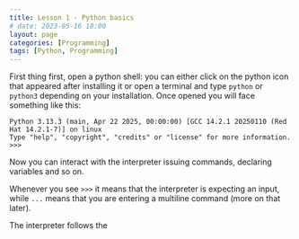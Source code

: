 ```yaml
---
title: Lesson 1 - Python basics
# date: 2023-05-16 18:00
layout: page
categories: [Programming]
tags: [Python, Programming]
---
```


First thing first, open a python shell: you can either click on the python icon that appeared after installing it or open a terminal and type `python` or `python3` depending on your installation.
Once opened you will face something like this:

```text
Python 3.13.3 (main, Apr 22 2025, 00:00:00) [GCC 14.2.1 20250110 (Red Hat 14.2.1-7)] on linux
Type "help", "copyright", "credits" or "license" for more information.
>>>
```

Now you can interact with the interpreter issuing commands, declaring variables and so on.

Whenever you see `>>>` it means that the interpreter is expecting an input, while `...` means that you are entering a multiline command (more on that later).

The interpreter follows the
